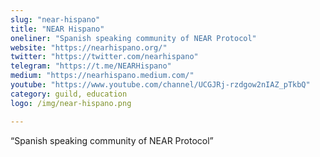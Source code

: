 ```yaml
---
slug: "near-hispano"
title: "NEAR Hispano"
oneliner: "Spanish speaking community of NEAR Protocol"
website: "https://nearhispano.org/"
twitter: "https://twitter.com/nearhispano"
telegram: "https://t.me/NEARHispano"
medium: "https://nearhispano.medium.com/"
youtube: "https://www.youtube.com/channel/UCGJRj-rzdgow2nIAZ_pTkbQ"
category: guild, education
logo: /img/near-hispano.png

---
```


“Spanish speaking community of NEAR Protocol”
